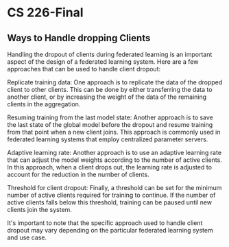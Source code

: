 # CS 226-Final

## Ways to Handle dropping Clients

Handling the dropout of clients during federated learning is an important aspect of the design of a federated learning system. Here are a few approaches that can be used to handle client dropout:

Replicate training data: One approach is to replicate the data of the dropped client to other clients. This can be done by either transferring the data to another client, or by increasing the weight of the data of the remaining clients in the aggregation.

Resuming training from the last model state: Another approach is to save the last state of the global model before the dropout and resume training from that point when a new client joins. This approach is commonly used in federated learning systems that employ centralized parameter servers.

Adaptive learning rate: Another approach is to use an adaptive learning rate that can adjust the model weights according to the number of active clients. In this approach, when a client drops out, the learning rate is adjusted to account for the reduction in the number of clients.

Threshold for client dropout: Finally, a threshold can be set for the minimum number of active clients required for training to continue. If the number of active clients falls below this threshold, training can be paused until new clients join the system.

It's important to note that the specific approach used to handle client dropout may vary depending on the particular federated learning system and use case.

